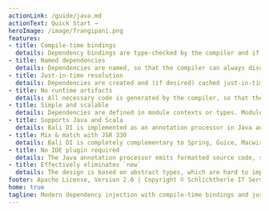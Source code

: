 ```yaml
---
actionLink: /guide/java.md
actionText: Quick Start →
heroImage: /image/frangipani.png
features:
- title: Compile-time bindings
  details: Dependency bindings are type-checked by the compiler and if any dependency is missing or incompatible, an error message is emitted.
- title: Named dependencies
  details: Dependencies are named, so that the compiler can always discern a dependency named "foo" from a "bar", even if they have the same type.
- title: Just-in-time resolution
  details: Dependencies are created and (if desired) cached just-in-time by calling abstract methods, so that your application can startup quickly.
- title: No runtime artifacts
  details: All necessary code is generated by the compiler, so that there are no runtime artifacts, and it doesn't break byte code analysis or transformation tools.
- title: Simple and scalable
  details: Dependencies are defined in module contexts or types. Module types can get composed into large systems by composition or inheritance. 
- title: Supports Java and Scala
  details: Bali DI is implemented as an annotation processor in Java and as a def macro in Scala. You can even use it in mixed Java/Scala projects.
- title: Mix & match with JSR 330
  details: Bali DI is completely complementary to Spring, Guice, Macwire, CDI or any other JSR 330 implementation, so that you can use both in the same project.
- title: No IDE plugin required
  details: The Java annotation processor emits formatted source code, so that you can easily inspect your dependency bindings and their caching.
- title: Effectively eliminates `new`
  details: The design is based on abstract types, which are hard to implement manually. This is an effective deterrent to accidentally `new` a dependency type.
footer: Apache License, Version 2.0 | Copyright © Schlichtherle IT Services
home: true
tagline: Modern dependency injection with compile-time bindings and just-in-time resolution for Java and Scala.
---
```

